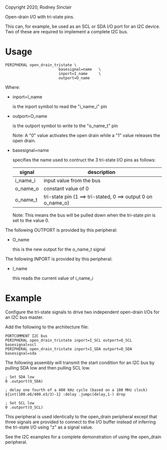Copyright 2020, Rodney Sinclair

Open-drain I/O with tri-state pins.

This can, for example, be used as an SCL or SDA I/O port for an I2C device.  Two
of these are required to implement a complete I2C bus.

Usage
=====

```
PERIPHERAL open_drain_tristate \
                        basesignal=name   \
                        inport=I_name     \
                        outport=O_name
```

Where:

- inport=I_name

  is the inport symbol to read the "i_name_i" pin

- outport=O_name

  is the outport symbol to write to the "o_name_t" pin

  Note:  A "0" value activates the open drain while a "1" value releases the
  open drain.

- basesignal=name

  specifies the name used to contruct the 3 tri-state I/O pins as follows:

  | signal | description |
  | ------ | ---------- |
  | i_name_i | input value from the bus |
  | o_name_o | constant value of 0 |
  | o_name_t | tri-state pin (1 ==> tri-stated, 0 ==> output 0 on o_name_o) |

  Note:  This means the bus will be pulled down when the tri-state pin is set to
  the value&nbsp;0.

The following OUTPORT is provided by this peripheral:

- O_name

  this is the new output for the o_name_t signal

The following INPORT is provided by this peripheral:

- I_name

  this reads the current value of i_name_i

Example
=======

Configure the tri-state signals to drive two independent open-drain I/Os for an
I2C bus master.

Add the following to the architecture file:

```
PORTCOMMENT I2C bus
PERIPHERAL open_drain_tristate inport=I_SCL outport=O_SCL basesignal=scl
PERIPHERAL open_drain_tristate inport=I_SDA outport=O_SDA basesignal=sda
```

The following assembly will transmit the start condition for an I2C bus by
pulling SDA low and then pulling SCL low.

```
; Set SDA low
0 .outport(O_SDA)

; delay one fourth of a 400 kHz cycle (based on a 100 MHz clock)
${int(100.e6/400.e3/3)-1} :delay .jumpc(delay,1-) drop

; Set SCL low
0 .outport(O_SCL)
```

This peripheral is used identically to the open_drain peripheral except that
three signals are provided to connect to the I/O buffer instead of inferring the
tri-state I/O using "z" as a signal value.

See the I2C examples for a complete demonstration of using the open_drain
peripheral.

